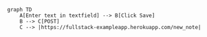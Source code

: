 <!-- This mermaid diagram is for Exercise 0.4 -->
```mermaid
graph TD
    A[Enter text in textfield] --> B[Click Save]
    B --> C[POST]
    C --> |https://fullstack-exampleapp.herokuapp.com/new_note|